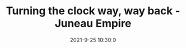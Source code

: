 ---
"title": "Turning the clock way, way back - Juneau Empire"
"date": "2021-9-25 10:30:0"
"feed_name": "GOOGLENEWSMINING"
"feed_website": "https://news.google.com/search?q=mining%2Bincident&hl=en-US&gl=US&ceid=US:en"
"feed_rss": "https://news.google.com/rss/search?q=mining%2Bincident&hl=en-US&gl=US&ceid=US:en"
"link": "https://www.juneauempire.com/news/turning-the-clock-way-way-back/"
"file": "_posts/2021-1-1-bf57de76723a8f1926290b3a84ec419439017e35.md"
"accident": "0"
"drilling": "0"
"dead": "0"
"injured": "0"
"where": "unknown site"
---
